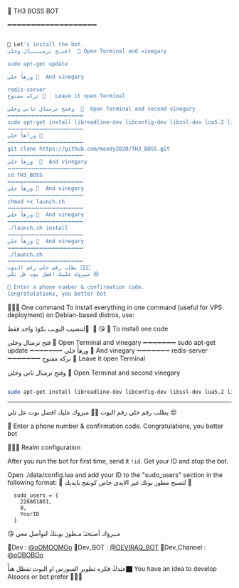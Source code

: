 🔶  TH3 BOSS BOT


➖➖➖➖➖➖➖➖➖➖➖➖➖➖➖➖➖➖➖
```sh

🔶 Let's install the bot.
افتـح ترمنـــأل وخلي  🔶 Open Terminal and vinegary

sudo apt-get update 

ورهأَ خلي 🔶  And vinegary

redis-server
تركه مفتوح 🔶   Leave it open Terminal

وفتح ترمنال ثاني وخلي  🔶  Open Terminal and second vinegary
➖➖➖➖➖➖➖➖➖➖➖➖➖➖➖➖➖➖➖
sudo apt-get install libreadline-dev libconfig-dev libssl-dev lua5.2 liblua5.2-dev libevent-dev libjansson* libpython-dev make unzip git redis-server g++ -y --force-yes
➖➖➖➖➖➖➖➖➖➖➖➖➖➖➖➖➖➖➖
ورأهأَ خلي 🔶 
➖➖➖➖➖➖➖➖➖➖➖➖➖➖➖➖➖➖➖
git clone https://github.com/moody2020/TH3_BOSS.git
➖➖➖➖➖➖➖➖➖➖➖➖➖➖➖➖➖➖➖
ورهأ خلي  🔶  And vinegary
➖➖➖➖➖➖➖➖➖➖➖➖➖➖➖➖➖➖➖
cd TH3_BOSS
➖➖➖➖➖➖➖➖➖➖➖➖➖➖➖➖➖➖➖
ورهأَ خلي 🔶  And vinegary
➖➖➖➖➖➖➖➖➖➖➖➖➖➖➖➖➖➖➖
chmod +x launch.sh
➖➖➖➖➖➖➖➖➖➖➖➖➖➖➖➖➖➖➖
ورهأَ خلي 🔶  And vinegary
➖➖➖➖➖➖➖➖➖➖➖➖➖➖➖➖➖➖➖
./launch.sh install
➖➖➖➖➖➖➖➖➖➖➖➖➖➖➖➖➖➖➖
ورهأَ خلي 🔶  And vinegary
➖➖➖➖➖➖➖➖➖➖➖➖➖➖➖➖➖➖➖
./launch.sh 
➖➖➖➖➖➖➖➖➖➖➖➖➖➖➖➖➖➖➖
يطلب رقم خلي رقم البوت ✋🏿😘
مبروك عليك افضل بوت عل تلي 😍

🔶 Enter a phone number & confirmation code.
Congratulations, you better bot
```
🔶🔶🔶 One command
To install everything in one command (useful for VPS deployment) on Debian-based distros, use:

لتنصيب البوـب بكوَدَ واحد فقط َ  🔶 😘 🔶 To install one code

فتح ترمنال وخلي  🔶 Open Terminal and vinegary
➖➖➖➖➖➖➖
sudo apt-get update 
➖➖➖➖➖➖➖
ورهأَ خلي 🔶  And vinegary
➖➖➖➖➖➖➖
redis-server
➖➖➖➖➖➖➖
تركه مفتوح 🔶  Leave it open Terminal

وفتح ترمنال ثاني وخلي 🔶 Open Terminal and second vinegary
```sh

sudo apt-get install libreadline-dev libconfig-dev libssl-dev lua5.2 liblua5.2-dev libevent-dev libjansson* libpython-dev make unzip git redis-server g++ -y --force-yes && git clone https://github.com/moody2020/TH3_BOSS.git && cd TH3_BOSS && chmod +x launch.sh && ./launch.sh install && ./launch.sh
```

* * *
يطلب رقم خلي رقم البوت 🔶😘
مبروك عليك افضل بوت عل تلي 😍

🔶 Enter a phone number & confirmation code.
Congratulations, you better bot

🔶🔶🔶 Realm configuration

After you run the bot for first time, send it `!id`. Get your ID and stop the bot.

Open ./data/config.lua and add your ID to the "sudo_users" section in the following format:
🔶 لتصبح مطور بوتك غير الايدي خاص كونفج بايديك 🔶
```
  sudo_users = {
    226861861,
    0,
    YourID
  }
```
😘 مـبروَك أصبَحتـَ مـطورَ بوـتكَ لتوأصل معي 

🔶Dev :   [@oOMOOMOo](https://telegram.me/oOMOOMOo)
🔶Dev_BOT :  [@DEVIRAQ_BOT](https://telegram.me/DEVIRAQ_BOT)
🔶Dev_Channel :  [@oOBOBOo](https://telegram.me/oOBOBOo )

عندكَ فكره تطوير السورس او البوت تفظل هنأَ🏿️
You have an idea to develop Alsoors or bot prefer 🏿️✋🏿
